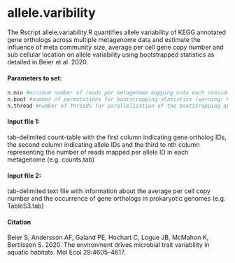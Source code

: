 # allele.varibility
The Rscript allele.variability.R quantifies allele variability of KEGG annotated gene orthologs across multiple metagenome data and estimate the influence of meta community size, average per cell gene copy number and sub cellular location on allele variability using bootstrapped statistics as detailed in Beier et al. 2020.

#### Parameters to set:
```bash
n.min #minimum number of reads per metagenome mapping onto each considered gene orthodox
n.boot #number of permutations for bootstrapping statistics (warning: high number of permutations cause enhanced computing time and correspondingly the number of threads should be adjusted)
n.thread #number of threads for parallelization of the bootstrapping approach
```

#### Input file 1: 
tab-delimited count-table  with the first column indicating gene ortholog IDs, the second column indicating allele IDs and the third to nth column representing the number of reads mapped per allele ID in each metagenome (e.g. counts.tab)

#### Input file 2: 
tab-delimited text file with information about the average per cell copy number and the occurrence of gene orthologs in prokaryotic genomes (e.g. TableS3.tab)

#### Citation
Beier S, Andersson AF, Galand PE, Hochart C, Logue JB, McMahon K, Bertilsson S. 2020. The environment drives microbial trait variability in aquatic habitats. Mol Ecol 29:4605–4617.

